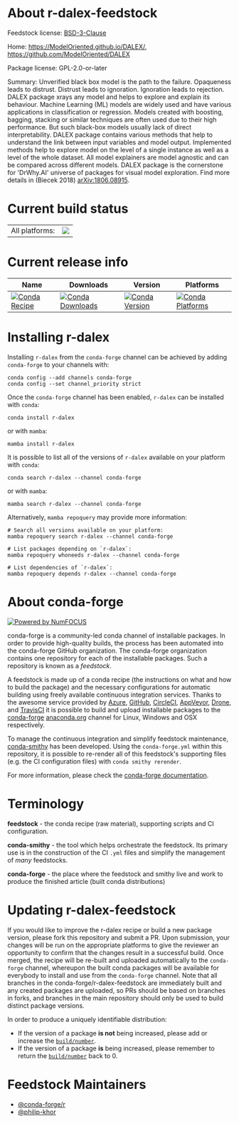About r-dalex-feedstock
=======================

Feedstock license: [BSD-3-Clause](https://github.com/conda-forge/r-dalex-feedstock/blob/main/LICENSE.txt)

Home: https://ModelOriented.github.io/DALEX/, https://github.com/ModelOriented/DALEX

Package license: GPL-2.0-or-later

Summary: Unverified black box model is the path to the failure. Opaqueness leads to distrust. Distrust leads to ignoration. Ignoration leads to rejection. DALEX package xrays any model and helps to explore and explain its behaviour. Machine Learning (ML) models are widely used and have various applications in classification or regression. Models created with boosting, bagging, stacking or similar techniques are often used due to their high performance. But such black-box models usually lack of direct interpretability. DALEX package contains various methods that help to understand the link between input variables and model output. Implemented methods help to explore model on the level of a single instance as well as a level of the whole dataset. All model explainers are model agnostic and can be compared across different models. DALEX package is the cornerstone for 'DrWhy.AI' universe of packages for visual model exploration. Find more details in (Biecek 2018) <arXiv:1806.08915>.

Current build status
====================


<table><tr><td>All platforms:</td>
    <td>
      <a href="https://dev.azure.com/conda-forge/feedstock-builds/_build/latest?definitionId=7247&branchName=main">
        <img src="https://dev.azure.com/conda-forge/feedstock-builds/_apis/build/status/r-dalex-feedstock?branchName=main">
      </a>
    </td>
  </tr>
</table>

Current release info
====================

| Name | Downloads | Version | Platforms |
| --- | --- | --- | --- |
| [![Conda Recipe](https://img.shields.io/badge/recipe-r--dalex-green.svg)](https://anaconda.org/conda-forge/r-dalex) | [![Conda Downloads](https://img.shields.io/conda/dn/conda-forge/r-dalex.svg)](https://anaconda.org/conda-forge/r-dalex) | [![Conda Version](https://img.shields.io/conda/vn/conda-forge/r-dalex.svg)](https://anaconda.org/conda-forge/r-dalex) | [![Conda Platforms](https://img.shields.io/conda/pn/conda-forge/r-dalex.svg)](https://anaconda.org/conda-forge/r-dalex) |

Installing r-dalex
==================

Installing `r-dalex` from the `conda-forge` channel can be achieved by adding `conda-forge` to your channels with:

```
conda config --add channels conda-forge
conda config --set channel_priority strict
```

Once the `conda-forge` channel has been enabled, `r-dalex` can be installed with `conda`:

```
conda install r-dalex
```

or with `mamba`:

```
mamba install r-dalex
```

It is possible to list all of the versions of `r-dalex` available on your platform with `conda`:

```
conda search r-dalex --channel conda-forge
```

or with `mamba`:

```
mamba search r-dalex --channel conda-forge
```

Alternatively, `mamba repoquery` may provide more information:

```
# Search all versions available on your platform:
mamba repoquery search r-dalex --channel conda-forge

# List packages depending on `r-dalex`:
mamba repoquery whoneeds r-dalex --channel conda-forge

# List dependencies of `r-dalex`:
mamba repoquery depends r-dalex --channel conda-forge
```


About conda-forge
=================

[![Powered by
NumFOCUS](https://img.shields.io/badge/powered%20by-NumFOCUS-orange.svg?style=flat&colorA=E1523D&colorB=007D8A)](https://numfocus.org)

conda-forge is a community-led conda channel of installable packages.
In order to provide high-quality builds, the process has been automated into the
conda-forge GitHub organization. The conda-forge organization contains one repository
for each of the installable packages. Such a repository is known as a *feedstock*.

A feedstock is made up of a conda recipe (the instructions on what and how to build
the package) and the necessary configurations for automatic building using freely
available continuous integration services. Thanks to the awesome service provided by
[Azure](https://azure.microsoft.com/en-us/services/devops/), [GitHub](https://github.com/),
[CircleCI](https://circleci.com/), [AppVeyor](https://www.appveyor.com/),
[Drone](https://cloud.drone.io/welcome), and [TravisCI](https://travis-ci.com/)
it is possible to build and upload installable packages to the
[conda-forge](https://anaconda.org/conda-forge) [anaconda.org](https://anaconda.org/)
channel for Linux, Windows and OSX respectively.

To manage the continuous integration and simplify feedstock maintenance,
[conda-smithy](https://github.com/conda-forge/conda-smithy) has been developed.
Using the ``conda-forge.yml`` within this repository, it is possible to re-render all of
this feedstock's supporting files (e.g. the CI configuration files) with ``conda smithy rerender``.

For more information, please check the [conda-forge documentation](https://conda-forge.org/docs/).

Terminology
===========

**feedstock** - the conda recipe (raw material), supporting scripts and CI configuration.

**conda-smithy** - the tool which helps orchestrate the feedstock.
                   Its primary use is in the construction of the CI ``.yml`` files
                   and simplify the management of *many* feedstocks.

**conda-forge** - the place where the feedstock and smithy live and work to
                  produce the finished article (built conda distributions)


Updating r-dalex-feedstock
==========================

If you would like to improve the r-dalex recipe or build a new
package version, please fork this repository and submit a PR. Upon submission,
your changes will be run on the appropriate platforms to give the reviewer an
opportunity to confirm that the changes result in a successful build. Once
merged, the recipe will be re-built and uploaded automatically to the
`conda-forge` channel, whereupon the built conda packages will be available for
everybody to install and use from the `conda-forge` channel.
Note that all branches in the conda-forge/r-dalex-feedstock are
immediately built and any created packages are uploaded, so PRs should be based
on branches in forks, and branches in the main repository should only be used to
build distinct package versions.

In order to produce a uniquely identifiable distribution:
 * If the version of a package **is not** being increased, please add or increase
   the [``build/number``](https://docs.conda.io/projects/conda-build/en/latest/resources/define-metadata.html#build-number-and-string).
 * If the version of a package **is** being increased, please remember to return
   the [``build/number``](https://docs.conda.io/projects/conda-build/en/latest/resources/define-metadata.html#build-number-and-string)
   back to 0.

Feedstock Maintainers
=====================

* [@conda-forge/r](https://github.com/orgs/conda-forge/teams/r/)
* [@philip-khor](https://github.com/philip-khor/)

